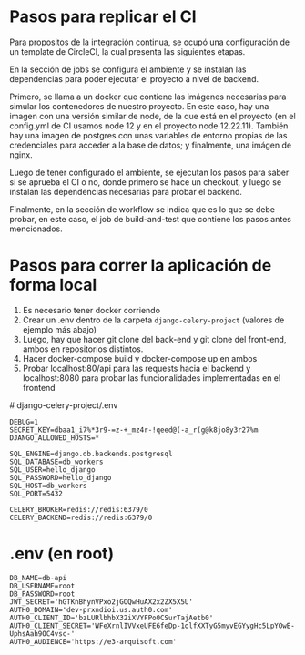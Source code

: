 # Pasos para replicar el CI

Para propositos de la integración continua, se ocupó una configuración de un template de CircleCI, la cual presenta las siguientes etapas.

En la sección de jobs se configura el ambiente y se instalan las dependencias para poder ejecutar el proyecto a nivel de backend.

Primero, se llama a un docker que contiene las imágenes necesarias para simular los contenedores de nuestro proyecto. En este caso, hay una imagen con una versión similar de node, de la que está en el proyecto (en el config.yml de CI usamos node 12 y en el proyecto node 12.22.11). También hay una imagen de postgres con unas variables de entorno propias de las credenciales para acceder a la base de datos; y finalmente, una imágen de nginx.

 Luego de tener configurado el ambiente, se ejecutan los pasos para saber si se aprueba el CI o no, donde primero se hace un checkout, y luego se instalan las dependencias necesarias para probar el backend.

Finalmente, en la sección de workflow se indica que es lo que se debe probar, en este caso, el job de build-and-test que contiene los pasos antes mencionados.


# Pasos para correr la aplicación de forma local


1. Es necesario tener docker corriendo
2. Crear un .env dentro de la carpeta `django-celery-project` (valores de ejemplo más abajo)
3. Luego, hay que hacer git clone del back-end y git clone del front-end, ambos en repositorios distintos.
4. Hacer docker-compose build y docker-compose up en ambos
5. Probar localhost:80/api para las requests hacia el backend y localhost:8080 para probar las funcionalidades implementadas en el frontend

# django-celery-project/.env

```
DEBUG=1
SECRET_KEY=dbaa1_i7%*3r9-=z-+_mz4r-!qeed@(-a_r(g@k8jo8y3r27%m
DJANGO_ALLOWED_HOSTS=*

SQL_ENGINE=django.db.backends.postgresql
SQL_DATABASE=db_workers
SQL_USER=hello_django
SQL_PASSWORD=hello_django
SQL_HOST=db_workers
SQL_PORT=5432

CELERY_BROKER=redis://redis:6379/0
CELERY_BACKEND=redis://redis:6379/0 
```

# .env (en root)
```
DB_NAME=db-api
DB_USERNAME=root
DB_PASSWORD=root
JWT_SECRET='hGTKnBhynVPxo2jGOQwHuAX2x2ZX5X5U'
AUTH0_DOMAIN='dev-prxndioi.us.auth0.com'
AUTH0_CLIENT_ID='bzLURlbhbX32iXVYFPo0CSurTajAetb0'
AUTH0_CLIENT_SECRET='WFeXrnlIVVxeUFE6feDp-1olfXXTyG5myvEGYygHc5LpYOwE-UphsAah9OC4vsc-'
AUTH0_AUDIENCE='https://e3-arquisoft.com'
```
